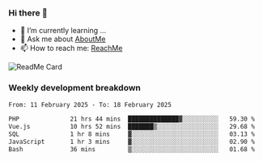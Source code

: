 ### Hi there 👋

- 🌱 I’m currently learning ...
- 💬 Ask me about [AboutMe](https://www.itzcy.com/about)
- 📫 How to reach me: [ReachMe](https://www.itzcy.com/about)

![ReadMe Card](https://github-readme-stats-ten-gilt.vercel.app/api?username=SuperChenYun&show_icons=true&title_color=fff&icon_color=79ff97&text_color=9f9f9f&bg_color=151515&hide_border=true)

### Weekly development breakdown
<!--START_SECTION:waka-->

```txt
From: 11 February 2025 - To: 18 February 2025

PHP              21 hrs 44 mins  ██████████████▓░░░░░░░░░░   59.30 %
Vue.js           10 hrs 52 mins  ███████▒░░░░░░░░░░░░░░░░░   29.68 %
SQL              1 hr 8 mins     ▓░░░░░░░░░░░░░░░░░░░░░░░░   03.13 %
JavaScript       1 hr 3 mins     ▓░░░░░░░░░░░░░░░░░░░░░░░░   02.90 %
Bash             36 mins         ▒░░░░░░░░░░░░░░░░░░░░░░░░   01.68 %
```

<!--END_SECTION:waka-->
